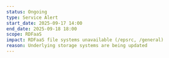 ```yaml
---
status: Ongoing
type: Service Alert
start_date: 2025-09-17 14:00
end_date: 2025-09-18 18:00
scope: RDFaaS
impact: RDFaaS file systems unavailable (/epsrc, /general)
reason: Underlying storage systems are being updated
---
```


